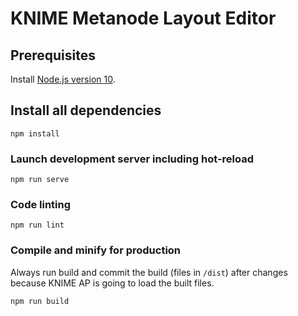# KNIME Metanode Layout Editor

## Prerequisites

Install [Node.js version 10](https://nodejs.org/en/download/current/).

## Install all dependencies
```
npm install
```

### Launch development server including hot-reload
```
npm run serve
```

### Code linting
```
npm run lint
```

### Compile and minify for production
Always run build and commit the build (files in `/dist`) after changes because KNIME AP is going to load the built files.

```
npm run build
```